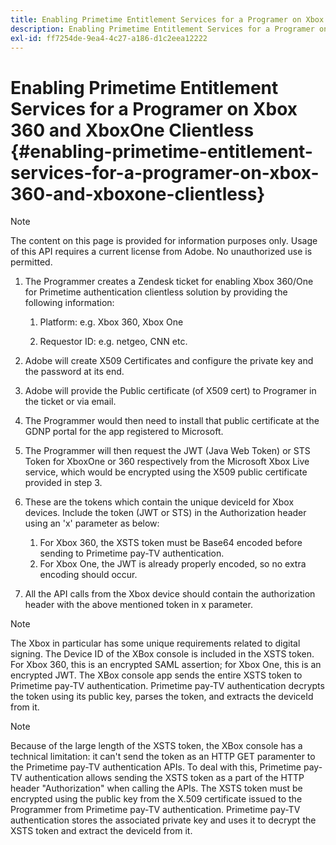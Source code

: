 ```yaml
---
title: Enabling Primetime Entitlement Services for a Programer on Xbox 360 and XboxOne Clientless
description: Enabling Primetime Entitlement Services for a Programer on Xbox 360 and XboxOne Clientless
exl-id: ff7254de-9ea4-4c27-a186-d1c2eea12222
---
```

# Enabling Primetime Entitlement Services for a Programer on Xbox 360 and XboxOne Clientless {#enabling-primetime-entitlement-services-for-a-programer-on-xbox-360-and-xboxone-clientless}

>[!NOTE]
>
>The content on this page is provided for information purposes only. Usage of this API requires a current license from Adobe. No unauthorized use is permitted.




1.  The Programmer creates a Zendesk ticket for enabling Xbox 360/One for Primetime authentication clientless solution by providing the following information:
    
    1.  Platform: e.g. Xbox 360, Xbox One
    
    1.  Requestor ID: e.g. netgeo, CNN etc.

1.  Adobe will create X509 Certificates and configure the private key and the password at its end.

1.  Adobe will provide the Public certificate (of X509 cert) to Programer in the ticket or via email.

1.  The Programmer would then need to install that public certificate at the GDNP portal for the app registered to Microsoft.

1.  The Programmer will then request the JWT (Java Web Token) or STS Token for XboxOne or 360 respectively from the Microsoft Xbox Live service, which would be encrypted using the X509 public certificate provided in step 3.

1.  These are the tokens which contain the unique deviceId for Xbox devices. Include the token (JWT or STS) in the Authorization header using an 'x' parameter as below:
    
    1.  For Xbox 360, the XSTS token must be Base64 encoded before sending to Primetime pay-TV authentication.
    1.  For Xbox One, the JWT is already properly encoded, so no extra encoding should occur. 

1.  All the API calls from the Xbox device should contain the authorization header with the above mentioned token in x parameter.

 

>[!NOTE]
>
>The Xbox in particular has some unique requirements related to digital signing. The Device ID of the XBox console is included in the XSTS token.  For Xbox 360, this is an encrypted SAML assertion; for Xbox One, this is an encrypted JWT. The XBox console app sends the entire XSTS token to Primetime pay-TV authentication. Primetime pay-TV authentication decrypts the token using its public key, parses the token, and extracts the deviceId from it.

>[!NOTE]
>
>Because of the large length of the XSTS token, the XBox console has a technical limitation: it can't send the token as an HTTP GET paramenter to the Primetime pay-TV authentication APIs. To deal with this, Primetime pay-TV authentication allows sending the XSTS token as a part of the HTTP header "Authorization" when calling the APIs. The XSTS token must be encrypted using the public key from the X.509 certificate issued to the Programmer from Primetime pay-TV authentication. Primetime pay-TV authentication stores the associated private key and uses it to decrypt the XSTS token and extract the deviceId from it.
